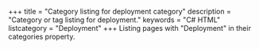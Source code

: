 +++
title = "Category listing for deployment category"
description = "Category or tag listing for deployment."
keywords = "C# HTML"
listcategory = "Deployment"
+++
Listing pages with "Deployment" in their categories property.